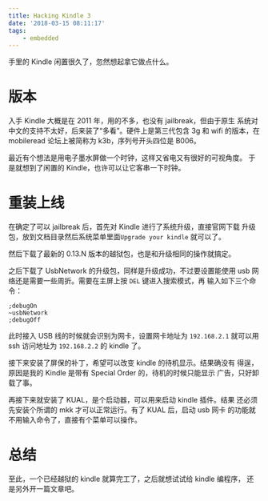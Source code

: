 ```yaml
---
title: Hacking Kindle 3
date: '2018-03-15 08:11:17'
tags:
    - embedded
---
```


手里的 Kindle 闲置很久了，忽然想起拿它做点什么。

<!--more-->

# 版本

入手 Kindle 大概是在 2011 年，用的不多，也没有 jailbreak，但由于原生
系统对中文的支持不太好，后来装了“多看”。硬件上是第三代包含 3g 和 wifi
的版本，在 mobileread 论坛上被简称为 k3b，序列号开头四位是 B006。

最近有个想法是用电子墨水屏做一个时钟，这样又省电又有很好的可视角度。
于是就想到了闲置的 Kindle，也许可以让它客串一下时钟。

# 重装上线

在确定了可以 jailbreak 后，首先对 Kindle 进行了系统升级，直接官网下载
升级包，放到文档目录然后系统菜单里面`Upgrade your kindle` 就可以了。

然后下载了最新的 0.13.N 版本的越狱包，也是和升级相同的操作就搞定。

之后下载了 UsbNetwork 的升级包，同样是升级成功，不过要设置能使用
usb 网络还是需要一些周折。需要在主屏上按 `DEL` 键进入搜索模式，再
输入如下三个命令：

```text
;debugOn
~usbNetwork
;debugOff
```

此时接入 USB 线的时候就会识别为网卡，设置网卡地址为 `192.168.2.1`
就可以用 ssh 访问地址为 `192.168.2.2` 的 kindle 了。

接下来安装了屏保的补丁，希望可以改变 kindle 的待机显示。结果确没有
得逞，原因是我的 Kindle 是带有 Special Order 的，待机的时候只能显示
广告，只好卸载了事。

再接下来就安装了 KUAL，是个启动器，可以用来启动 kindle 插件。结果
还必须先安装个所谓的 mkk 才可以正常运行。有了 KUAL 后，启动 usb 网卡
的功能就不用输入命令了，直接有个菜单可以操作。

# 总结

至此，一个已经越狱的 kindle 就算完工了，之后就想试试给 kindle 编程序，
还是另外开一篇文章吧。
